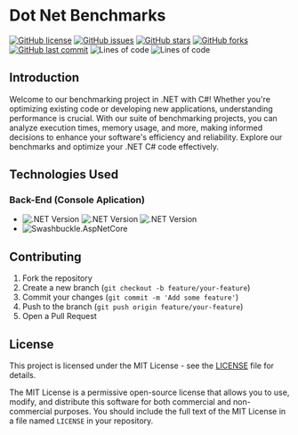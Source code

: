 # Dot Net Benchmarks

[![GitHub license](https://img.shields.io/github/license/ricardocardoso-dev/DotNetBenchmarks?color=brightgreen)](https://github.com/ricardocardoso-dev/DotNetBenchmarks/blob/main/LICENSE)
[![GitHub issues](https://img.shields.io/github/issues/ricardocardoso-dev/DotNetBenchmarks?color=brightgreen)](https://github.com/ricardocardoso-dev/DotNetBenchmarks/issues)
[![GitHub stars](https://img.shields.io/github/stars/ricardocardoso-dev/DotNetBenchmarks?color=brightgreen)](https://github.com/ricardocardoso-dev/DotNetBenchmarks/stargazers)
[![GitHub forks](https://img.shields.io/github/forks/ricardocardoso-dev/DotNetBenchmarks?color=brightgreen)](https://github.com/ricardocardoso-dev/DotNetBenchmarks/network)
[![GitHub last commit](https://img.shields.io/github/last-commit/ricardocardoso-dev/DotNetBenchmarks?color=brightgreen)](https://github.com/ricardocardoso-dev/DotNetBenchmarks/commits/main)
![Lines of code](https://tokei.rs/b1/github/ricardocardoso-dev/DotNetBenchmarks?category=code)
![Lines of code](https://tokei.rs/b1/github/ricardocardoso-dev/DotNetBenchmarks?category=files)

## Introduction
Welcome to our benchmarking project in .NET with C#! Whether you're optimizing existing code or developing new applications, understanding performance is crucial. With our suite of benchmarking projects, you can analyze execution times, memory usage, and more, making informed decisions to enhance your software's efficiency and reliability. Explore our benchmarks and optimize your .NET C# code effectively.

## Technologies Used

<h3>Back-End (Console Aplication)</h3>  

- ![.NET Version](https://img.shields.io/badge/.NET-4.8-purple) ![.NET Version](https://img.shields.io/badge/.NET-5.0-purple) ![.NET Version](https://img.shields.io/badge/.NET-6.0-purple)
- ![Swashbuckle.AspNetCore](https://img.shields.io/badge/BenchmarkDotNet-0.13.8-purple)

## Contributing

1. Fork the repository
2. Create a new branch (`git checkout -b feature/your-feature`)
3. Commit your changes (`git commit -m 'Add some feature'`)
4. Push to the branch (`git push origin feature/your-feature`)
5. Open a Pull Request


## License

This project is licensed under the MIT License - see the [LICENSE](LICENSE) file for details.

The MIT License is a permissive open-source license that allows you to use, modify, and distribute this software for both commercial and non-commercial purposes. You should include the full text of the MIT License in a file named `LICENSE` in your repository.
